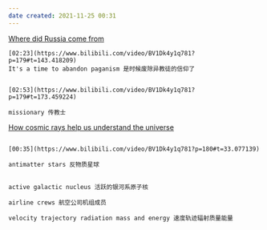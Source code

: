 ```yaml
---
date created: 2021-11-25 00:31
---
```


[Where did Russia come from](https://www.bilibili.com/video/BV1Dk4y1q781?p=179)

```ad-note
[02:23](https://www.bilibili.com/video/BV1Dk4y1q781?p=179#t=143.418209)
It's a time to abandon paganism 是时候废除异教徒的信仰了

```

```ad-note

[02:53](https://www.bilibili.com/video/BV1Dk4y1q781?p=179#t=173.459224)

missionary 传教士
```

[How cosmic rays help us understand the universe](https://www.bilibili.com/video/BV1Dk4y1q781?p=180)

```ad-note

[00:35](https://www.bilibili.com/video/BV1Dk4y1q781?p=180#t=33.077139)

antimatter stars 反物质星球
```


```ad-note

active galactic nucleus 活跃的银河系原子核

```

```ad-note
airline crews 航空公司机组成员
```

```ad-note
velocity trajectory radiation mass and energy 速度轨迹辐射质量能量
```

